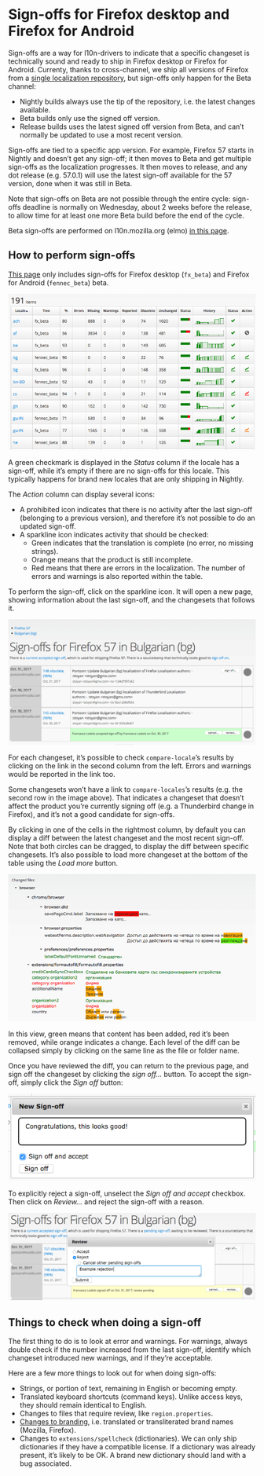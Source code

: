 # Sign-offs for Firefox desktop and Firefox for Android

<!-- toc -->

Sign-offs are a way for l10n-drivers to indicate that a specific changeset is technically sound and ready to ship in Firefox desktop or Firefox for Android. Currenty, thanks to cross-channel, we ship all versions of Firefox from a [single localization repository](https://hg.mozilla.org/l10n-central/), but sign-offs only happen for the Beta channel:
* Nightly builds always use the tip of the repository, i.e. the latest changes available.
* Beta builds only use the signed off version.
* Release builds uses the latest signed off version from Beta, and can’t normally be updated to use a most recent version.

Sign-offs are tied to a specific app version. For example, Firefox 57 starts in Nightly and doesn’t get any sign-off; it then moves to Beta and get multiple sign-offs as the localization progresses. It then moves to release, and any dot release (e.g. 57.0.1) will use the latest sign-off available for the 57 version, done when it was still in Beta.

Note that sign-offs on Beta are not possible through the entire cycle: sign-offs deadline is normally on Wednesday, about 2 weeks before the release, to allow time for at least one more Beta build before the end of the cycle.

Beta sign-offs are performed on l10n.mozilla.org (elmo) [in this page](https://l10n.mozilla.org/shipping/dashboard?tree=fennec_beta&tree=fx_beta).

## How to perform sign-offs

[This page](https://l10n.mozilla.org/shipping/dashboard?tree=fennec_beta&tree=fx_beta) only includes sign-offs for Firefox desktop (`fx_beta`) and Firefox for Android (`fennec_beta`) beta.

![Sign-offs table repository](/assets/images/signoffs/signoffs_table.png)

A green checkmark is displayed in the *Status* column if the locale has a sign-off, while it’s empty if there are no sign-offs for this locale. This typically happens for brand new locales that are only shipping in Nightly.

The *Action* column can display several icons:
* A prohibited icon indicates that there is no activity after the last sign-off (belonging to a previous version), and therefore it’s not possible to do an updated sign-off.
* A sparkline icon indicates activity that should be checked:
    * Green indicates that the translation is complete (no error, no missing strings).
    * Orange means that the product is still incomplete.
    * Red means that there are errors in the localization. The number of errors and warnings is also reported within the table.

To perform the sign-off, click on the sparkline icon. It will open a new page, showing information about the last sign-off, and the changesets that follows it.

![List of changesets](/assets/images/signoffs/changesets_table.png)

For each changeset, it’s possible to check `compare-locale`’s results by clicking on the link in the second column from the left. Errors and warnings would be reported in the link too.

Some changesets won’t have a link to `compare-locales`’s results (e.g. the second row in the image above). That indicates a changeset that doesn’t affect the product you’re currently signing off (e.g. a Thunderbird change in Firefox), and it’s not a good candidate for sign-offs.

By clicking in one of the cells in the rightmost column, by default you can display a diff between the latest changeset and the most recent sign-off. Note that both circles can be dragged, to display the diff between specific changesets. It’s also possible to load more changeset at the bottom of the table using the *Load more* button.

![Diff view](/assets/images/signoffs/diff_view.png)

In this view, green means that content has been added, red it’s been removed, while orange indicates a change. Each level of the diff can be collapsed simply by clicking on the same line as the file or folder name.

Once you have reviewed the diff, you can return to the previous page, and sign off the changeset by clicking the *sign off…* button. To accept the sign-off, simply click the *Sign off* button:

![Requesting and accepting a sign-off](/assets/images/signoffs/accept_signoff.png)

To explicitly reject a sign-off, unselect the *Sign off and accept* checkbox. Then click on *Review…* and reject the sign-off with a reason.

![Rejecting a sign-off](/assets/images/signoffs/reject_signoff.png)

## Things to check when doing a sign-off

The first thing to do is to look at error and warnings. For warnings, always double check if the number increased from the last sign-off, identify which changeset introduced new warnings, and if they’re acceptable.

Here are a few more things to look out for when doing sign-offs:
* Strings, or portion of text, remaining in English or becoming empty.
* Translated keyboard shortcuts (command keys). Unlike access keys, they should remain identical to English.
* Changes to files that require review, like `region.properties`.
* [Changes to branding](https://www.mozilla.org/en-US/styleguide/communications/translation/), i.e. translated or transliterated brand names (Mozilla, Firefox).
* Changes to `extensions/spellcheck` (dictionaries). We can only ship dictionaries if they have a compatible license. If a dictionary was already present, it’s likely to be OK. A brand new dictionary should land with a bug associated.
